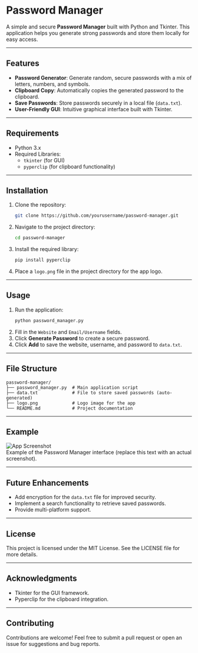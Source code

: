 # Password Manager

A simple and secure **Password Manager** built with Python and Tkinter. This application helps you generate strong passwords and store them locally for easy access.

---

## Features

- **Password Generator**: Generate random, secure passwords with a mix of letters, numbers, and symbols.
- **Clipboard Copy**: Automatically copies the generated password to the clipboard.
- **Save Passwords**: Store passwords securely in a local file (`data.txt`).
- **User-Friendly GUI**: Intuitive graphical interface built with Tkinter.

---

## Requirements

- Python 3.x
- Required Libraries:
  - `tkinter` (for GUI)
  - `pyperclip` (for clipboard functionality)

---

## Installation

1. Clone the repository:
   ```bash
   git clone https://github.com/yourusername/password-manager.git
   ```
2. Navigate to the project directory:
   ```bash
   cd password-manager
   ```
3. Install the required library:
   ```bash
   pip install pyperclip
   ```
4. Place a `logo.png` file in the project directory for the app logo.

---

## Usage

1. Run the application:
   ```bash
   python password_manager.py
   ```
2. Fill in the `Website` and `Email/Username` fields.
3. Click **Generate Password** to create a secure password.
4. Click **Add** to save the website, username, and password to `data.txt`.

---

## File Structure

```
password-manager/
├── password_manager.py  # Main application script
├── data.txt             # File to store saved passwords (auto-generated)
├── logo.png             # Logo image for the app
└── README.md            # Project documentation
```

---

## Example

![App Screenshot](screenshot.png)  
Example of the Password Manager interface (replace this text with an actual screenshot).

---

## Future Enhancements

- Add encryption for the `data.txt` file for improved security.
- Implement a search functionality to retrieve saved passwords.
- Provide multi-platform support.

---

## License

This project is licensed under the MIT License. See the LICENSE file for more details.

---

## Acknowledgments

- Tkinter for the GUI framework.
- Pyperclip for the clipboard integration.

---

## Contributing

Contributions are welcome! Feel free to submit a pull request or open an issue for suggestions and bug reports.
